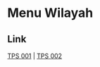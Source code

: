 # Menu Wilayah

## Link

[TPS 001](https://github.com/gigit-pemilu/pemilu-2024-81-maluku/tree/main/pileg-dpr/hitung-suara/sub/81-maluku/sub/08-maluku-barat-daya/sub/11-pulau-wetang/sub/2002-upuhupun/sub/001-tps)
 | 
[TPS 002](https://github.com/gigit-pemilu/pemilu-2024-81-maluku/tree/main/pileg-dpr/hitung-suara/sub/81-maluku/sub/08-maluku-barat-daya/sub/11-pulau-wetang/sub/2002-upuhupun/sub/002-tps)

